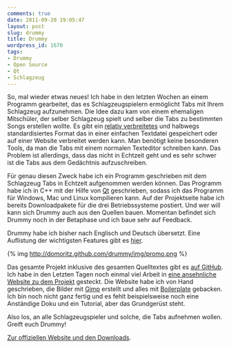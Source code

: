 ```yaml
---
comments: true
date: 2011-09-20 19:05:47
layout: post
slug: drummy
title: Drummy
wordpress_id: 1670
tags:
- Drummy
- Open Source
- Qt
- Schlagzeug
---
```


So, mal wieder etwas neues! Ich habe in den letzten Wochen an einem Programm gearbeitet, das es Schlagzeugspielern ermöglicht Tabs mit Ihrem Schlagzeug aufzunehmen. Die Idee dazu kam von einem ehemaligen Mitschüler, der selber Schlagzeug spielt und selber die Tabs zu bestimmten Songs erstellen wollte. Es gibt ein [relativ verbreitetes](http://www.911tabs.com/drum_tabs/) und halbwegs standardisiertes Format das in einer einfachen Textdatei gespeichert oder auf einer Website verbreitet werden kann. Man benötigt keine besonderen Tools, da man die Tabs mit einem normalen Texteditor schreiben kann. Das Problem ist allerdings, dass das nicht in Echtzeit geht und es sehr schwer ist die Tabs aus dem Gedächtnis aufzuschreiben.

Für genau diesen Zweck habe ich ein Programm geschrieben mit dem Schlagzeug Tabs in Echtzeit aufgenommen werden können. Das Programm habe ich in C++ mit der Hilfe von [Qt](http://qt.nokia.com/) geschrieben, sodass ich das Programm für Windows, Mac und Linux kompilieren kann. Auf der Projektseite habe ich bereits Downloadpakete für die drei Betriebssysteme postiert. Und wer will kann sich Drummy auch aus den Quellen bauen. Momentan befindet sich Drummy noch in der Betaphase und ich baue sehr auf Feedback.

Drummy habe ich bisher nach Englisch und Deutsch übersetzt. Eine Auflistung der wichtigsten Features gibt es [hier](http://domoritz.github.com/drummy/#features).

{% img http://domoritz.github.com/drummy/img/promo.png %}

Das gesamte Projekt inklusive des gesamten Quelltextes gibt es [auf GitHub](https://github.com/domoritz/drummy). Ich habe in den Letzten Tagen noch einmal viel Arbeit in [eine ansehnliche Website zu dem Projekt](http://domoritz.github.com/drummy/) gesteckt. Die Website habe ich von Hand geschrieben, die Bilder mit [Gimp](http://www.gimp.org/) erstellt und alles mit [Boilerplate](http://html5boilerplate.com) gebacken. Ich bin noch nicht ganz fertig und es fehlt beispielsweise noch eine Anständige Doku und ein Tutorial, aber das Grundgerüst steht.

Also los, an alle Schlagzeugspieler und solche, die Tabs aufnehmen wollen. Greift euch Drummy!

[Zur offiziellen Website und den Downloads](http://domoritz.github.com/drummy/).
